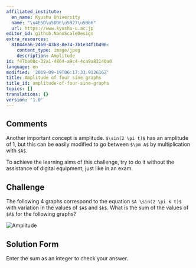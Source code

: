```yaml
---
affiliated_institute:
  en_name: Kyushu University
  name: "\u4E5D\u5DDE\u5927\u5B66"
  url: https://www.kyushu-u.ac.jp
editor_id: github.NanoScaleDesign
extra_resources:
  81044ea6-2460-43b8-8e74-7b1e34f1b496:
    content_type: image/jpeg
    description: Amplitude
id: f47ba08c-32a1-4864-a9c4-4ca9a82140a0
language: en
modified: '2019-09-19T06:17:33.912616Z'
title: Amplitude of four sine graphs
title_id: amplitude-of-four-sine-graphs
topics: []
translations: {}
version: '1.0'
---
```


## Comments
Another important concept is amplitude. `$\sin(2 \pi t)$` has an amplitude of 1, but this can be easily modified to go between `$\pm A$` by multiplication with `$A$`.

To achieve the learning aims of this challenge, try to do it without the assistance of digital equipment, just like in an exam.


## Challenge
The following 4 graphs correspond to the equation `$A \sin(2 \pi k t)$` with variation in the values of `$A$` and `$k$`. What is the sum of the values of `$A$` for the following graphs? 

![Amplitude](/api/v0/teachers/github.NanoScaleDesign/resources/public/81044ea6-2460-43b8-8e74-7b1e34f1b496.jpeg/81044ea6-2460-43b8-8e74-7b1e34f1b496.jpeg)

## Solution Form
Enter the sum as an integer to check your answer.


